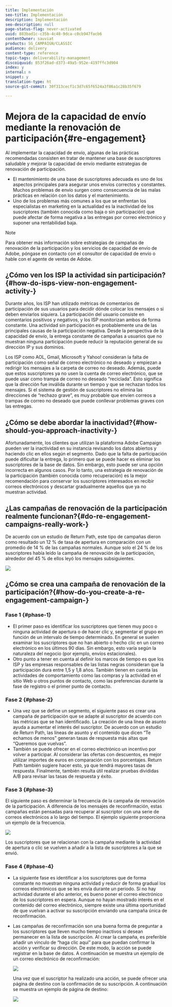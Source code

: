 ```yaml
---
title: Implementación
seo-title: Implementación
description: Implementación
seo-description: null
page-status-flag: never-activated
uuid: 883bad1c-c35b-4c48-9dca-c0cb947facb6
contentOwner: sauviat
products: SG_CAMPAIGN/CLASSIC
audience: delivery
content-type: reference
topic-tags: deliverability-management
discoiquuid: 853f26ad-d373-49a5-952e-4197ffc3d904
index: y
internal: n
snippet: y
translation-type: ht
source-git-commit: 30f313cecf1c3d7c65f6524a3f86a1c28b35f679

---
```



# Mejora de la capacidad de envío mediante la renovación de participación{#re-engagement}

Al implementar la capacidad de envío, algunas de las prácticas recomendadas consisten en tratar de mantener una base de suscriptores saludable y mejorar la capacidad de envío mediante estrategias de renovación de participación.

* El mantenimiento de una base de suscriptores adecuada es uno de los aspectos principales para asegurar unos envíos correctos y constantes. Muchos problemas de envío surgen como consecuencia de las malas prácticas en relación con los datos y el mantenimiento.
* Uno de los problemas más comunes a los que se enfrentan los especialistas en marketing en la actualidad es la inactividad de los suscriptores (también conocida como baja o sin participación) que puede afectar de forma negativa a las entregas por correo electrónico y suponer una rentabilidad baja.

>[!NOTE]
>
>Para obtener más información sobre estrategias de campañas de renovación de la participación y los servicios de capacidad de envío de Adobe, póngase en contacto con el consultor de capacidad de envío o hable con el agente de ventas de Adobe.

## ¿Cómo ven los ISP la actividad sin participación?{#how-do-isps-view-non-engagement-activity-}

Durante años, los ISP han utilizado métricas de comentarios de participación de sus usuarios para decidir dónde colocar los mensajes o si deben enviarlos siquiera. La participación del usuario consiste en comentarios positivos y negativos, y los ISP monitorizan ambos de forma constante. Una actividad sin participación es probablemente una de las principales causas de la participación negativa. Desde la perspectiva de la capacidad de envío, la entrega constante de campañas a usuarios que no muestran ninguna participación puede reducir la reputación general de su dirección IP y sus dominios.

Los ISP como AOL, Gmail, Microsoft y Yahoo! consideran la falta de participación como señal de correo electrónico no deseado y empiezan a redirigir los mensajes a la carpeta de correo no deseado. Además, puede que estos suscriptores ya no usen la cuenta de correo electrónico, que se puede usar como trampa de correo no deseado “reciclada”. Esto significa que la dirección fue inválida durante un tiempo y que se rechazan todos los mensajes. Si el sistema de gestión de suscriptores no elimina las direcciones de “rechazo grave”, es muy probable que envíen correos a trampas de correo no deseado que puede conllevar problemas graves con las entregas.

## ¿Cómo se debe abordar la inactividad?{#how-should-you-approach-inactivity-}

Afortunadamente, los clientes que utilizan la plataforma Adobe Campaign pueden ver la inactividad en su instancia revisando los datos abiertos y haciendo clic en ellos según el segmento. Dado que la falta de participación puede dificultar la entrega, lo primero que se puede hacer es eliminar los suscriptores de la base de datos. Sin embargo, esto puede ser una opción incorrecta en algunos casos. Por lo tanto, una estrategia de renovación de la participación (también conocida como recuperación) es la mejor recomendación para conservar los suscriptores interesados en recibir correos electrónicos y descartar gradualmente aquellos que ya no muestran actividad.

## ¿Las campañas de renovación de la participación realmente funcionan?{#do-re-engagement-campaigns-really-work-}

De acuerdo con un estudio de Return Path, este tipo de campañas dieron como resultado un 12 % de tasa de apertura en comparación con un promedio de 14 % de las campañas normales. Aunque solo el 24 % de los suscriptores había leído la campaña de renovación de la participación, alrededor del 45 % de ellos leyó los mensajes subsiguientes.

![](assets/deliverability_implementation_1.png)

## ¿Cómo se crea una campaña de renovación de la participación?{#how-do-you-create-a-re-engagement-campaign-}

### Fase 1 {#phase-1}

* El primer paso es identificar los suscriptores que tienen muy poco o ninguna actividad de apertura o de hacer clic y, segmentar el grupo en función de un intervalo de tiempo determinado. En general se suelen examinar los suscriptores que no han abierto o hecho clic en un correo electrónico en los últimos 90 días. Sin embargo, esto varía según la naturaleza del negocio (por ejemplo, envíos estacionales).
* Otro punto a tener en cuenta al definir los marcos de tiempo es que los ISP y las empresas responsables de las listas negras consideran que la participación dura entre 1,5 y 1,8 años. También tienen en cuenta las actividades de comportamiento como las compras y la actividad en el sitio Web u otros puntos de contacto, como las preferencias durante la fase de registro o el primer punto de contacto.

### Fase 2 {#phase-2}

* Una vez que se define un segmento, el siguiente paso es crear una campaña de participación que se adapte al suscriptor de acuerdo con las métricas que se han identificado. La creación de una línea de asunto ayuda a aumentar el interés del suscriptor. De acuerdo con un estudio de Return Path, las líneas de asunto y el contenido que dicen “Te echamos de menos” generan tasas de respuesta más altas que “Queremos que vuelvas”.
* También se puede ofrecer en el correo electrónico un incentivo por volver a participar. Al considerar las ofertas con descuentos, es mejor utilizar importes de euros en comparación con los porcentajes. Return Path también sugiere hacer esto, ya que tendrá mayores tasas de respuesta. Finalmente, también resulta útil realizar pruebas divididas A/B para revisar las tasas de respuesta y éxito.

### Fase 3 {#phase-3}

El siguiente paso es determinar la frecuencia de la campaña de renovación de la participación. A diferencia de los mensajes de reconfirmación, estas campañas están pensadas para recuperar al suscriptor con una serie de correos electrónicos a lo largo del tiempo. El ejemplo siguiente proporciona un ejemplo de la frecuencia.

![](assets/deliverability_implementation_2.png)

Los suscriptores que se relacionan con la campaña mediante la actividad de apertura o clic se vuelven a añadir a la lista de suscriptores a la que se envió.

### Fase 4 {#phase-4}

* La siguiente fase es identificar a los suscriptores que de forma constante no muestran ninguna actividad y reducir de forma gradual los correos electrónicos que se les envía durante un periodo. Si no hay actividad durante el año anterior, es bueno poner el correo electrónico de los suscriptores en espera. Aunque no hayan mostrado interés en el contenido del correo electrónico, siempre existe una última oportunidad de que vuelvan a activar su suscripción enviando una campaña única de reconfirmación.
* Las campañas de reconfirmación son una buena forma de preguntar a los suscriptores que lleven mucho tiempo inactivos si desean permanecer en la lista de suscripción. Al crear la campaña, es preferible añadir un vínculo de “haga clic aquí” para que puedan confirmar la acción y verificar su dirección. De este modo, la acción se puede registrar en la base de datos. A continuación se muestra un ejemplo de un correo electrónico de reconfirmación:

   ![](assets/deliverability_implementation_3.png)

   Una vez que el suscriptor ha realizado una acción, se puede ofrecer una página de destino con la confirmación de su suscripción. A continuación se muestra un ejemplo de página de destino:

   ![](assets/deliverability_implementation_4.png)
